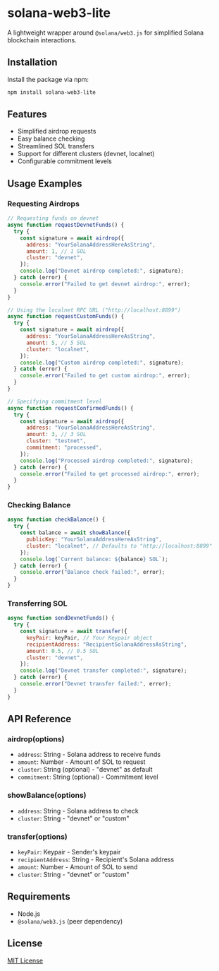 # solana-web3-lite

A lightweight wrapper around `@solana/web3.js` for simplified Solana blockchain interactions.

## Installation

Install the package via npm:

```bash
npm install solana-web3-lite
```

## Features

- Simplified airdrop requests
- Easy balance checking
- Streamlined SOL transfers
- Support for different clusters (devnet, localnet)
- Configurable commitment levels

## Usage Examples

### Requesting Airdrops

```javascript
// Requesting funds on devnet
async function requestDevnetFunds() {
  try {
    const signature = await airdrop({
      address: "YourSolanaAddressHereAsString",
      amount: 1, // 1 SOL
      cluster: "devnet",
    });
    console.log("Devnet airdrop completed:", signature);
  } catch (error) {
    console.error("Failed to get devnet airdrop:", error);
  }
}

// Using the localnet RPC URL ("http://localhost:8899")
async function requestCustomFunds() {
  try {
    const signature = await airdrop({
      address: "YourSolanaAddressHereAsString",
      amount: 5, // 5 SOL
      cluster: "localnet",
    });
    console.log("Custom airdrop completed:", signature);
  } catch (error) {
    console.error("Failed to get custom airdrop:", error);
  }
}

// Specifying commitment level
async function requestConfirmedFunds() {
  try {
    const signature = await airdrop({
      address: "YourSolanaAddressHereAsString",
      amount: 3, // 3 SOL
      cluster: "testnet",
      commitment: "processed",
    });
    console.log("Processed airdrop completed:", signature);
  } catch (error) {
    console.error("Failed to get processed airdrop:", error);
  }
}
```

### Checking Balance

```javascript
async function checkBalance() {
  try {
    const balance = await showBalance({
      publicKey: "YourSolanaAddressHereAsString",
      cluster: "localnet", // Defaults to "http://localhost:8899"
    });
    console.log(`Current balance: ${balance} SOL`);
  } catch (error) {
    console.error("Balance check failed:", error);
  }
}
```

### Transferring SOL

```javascript
async function sendDevnetFunds() {
  try {
    const signature = await transfer({
      keyPair: keyPair, // Your Keypair object
      recipientAddress: "RecipientSolanaAddressAsString",
      amount: 0.5, // 0.5 SOL
      cluster: "devnet",
    });
    console.log("Devnet transfer completed:", signature);
  } catch (error) {
    console.error("Devnet transfer failed:", error);
  }
}
```

## API Reference

### airdrop(options)

- `address`: String - Solana address to receive funds
- `amount`: Number - Amount of SOL to request
- `cluster`: String (optional) - "devnet" as default
- `commitment`: String (optional) - Commitment level

### showBalance(options)

- `address`: String - Solana address to check
- `cluster`: String - "devnet" or "custom"

### transfer(options)

- `keyPair`: Keypair - Sender's keypair
- `recipientAddress`: String - Recipient's Solana address
- `amount`: Number - Amount of SOL to send
- `cluster`: String - "devnet" or "custom"

## Requirements

- Node.js
- `@solana/web3.js` (peer dependency)

## License

[MIT License](LICENSE)
